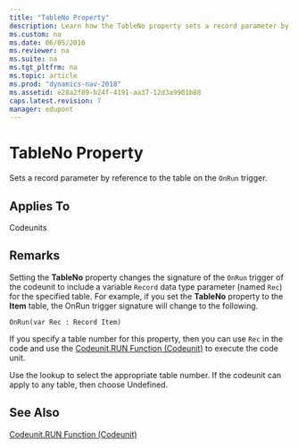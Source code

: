 ```yaml
---
title: "TableNo Property"
description: Learn how the TableNo property sets a record parameter by reference to the table on the OnRun trigger.
ms.custom: na
ms.date: 06/05/2016
ms.reviewer: na
ms.suite: na
ms.tgt_pltfrm: na
ms.topic: article
ms.prod: "dynamics-nav-2018"
ms.assetid: e28a2f89-b24f-4191-aa37-12d3a9901b88
caps.latest.revision: 7
manager: edupont
---
```

# TableNo Property

Sets a record parameter by reference to the table on the `OnRun` trigger.
  
## Applies To  
 Codeunits  
  
## Remarks  

Setting the **TableNo** property changes the signature of the `OnRun` trigger of the codeunit to include a variable `Record` data type parameter (named `Rec`) for the specified table. For example, if you set the **TableNo** property to the **Item** table, the OnRun trigger signature will change to the following.

`OnRun(var Rec : Record Item)`

 If you specify a table number for this property, then you can use `Rec` in the code and use the [Codeunit.RUN Function \(Codeunit\)](Codeunit.RUN-Function--Codeunit-.md) to execute the code unit.  
 
Use the lookup to select the appropriate table number. If the codeunit can apply to any table, then choose Undefined.  
  

  
## See Also  
 [Codeunit.RUN Function \(Codeunit\)](Codeunit.RUN-Function--Codeunit-.md)